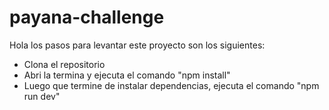# payana-challenge

Hola los pasos para levantar este proyecto son los siguientes:

- Clona el repositorio
- Abri la termina y ejecuta el comando "npm install"
- Luego que termine de instalar dependencias, ejecuta el comando "npm run dev"
